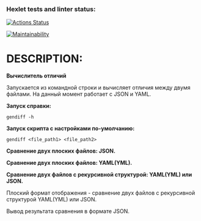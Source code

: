 ### Hexlet tests and linter status:
[![Actions Status](https://github.com/ButMaxim/python-project-50/actions/workflows/hexlet-check.yml/badge.svg)](https://github.com/ButMaxim/python-project-50/actions)

[![Maintainability](https://api.codeclimate.com/v1/badges/b308274020f24d5248b2/maintainability)](https://codeclimate.com/github/ButMaxim/python-project-50/maintainability)


# DESCRIPTION:

**Вычислитель отличий**

Запускается из командной строки и вычисляет отличия между двумя файлами. На данный момент работает с JSON и YAML.

**Запуск справки:**

`gendiff -h`

**Запуск скрипта c настройками по-умолчанию:**

`gendiff <file_path1> <file_path2>`

**Сравнение двух плоских файлов: JSON.**


**Сравнение двух плоских файлов: YAML(YML).**



**Сравнение двух файлов c рекурсивной структурой: YAML(YML) или JSON.**



Плоский формат отображения - cравнение двух файлов c рекурсивной структурой YAML(YML) или JSON.



Вывод результата сравнения в формате JSON.


